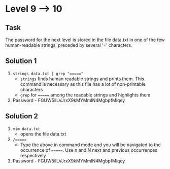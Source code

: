 # Level 9 --> 10

## Task 
The password for the next level is stored in the file data.txt in one of the few human-readable strings, preceded by several ‘=’ characters.

## Solution 1

1. `strings data.txt | grep "====="`
   - `strings` finds human readable strings and prints them. This command is necessary as this file has a lot of non-printable characters
   - `grep` for `=====` among the readable strings and highlights them
3. Password - FGUW5ilLVJrxX9kMYMmlN4MgbpfMiqey

## Solution 2

1. `vim data.txt`
   - opens the file data.txt
2. `/=====`
   - Type the above in command mode and you will be navigated to the occurrence of `=====`. Use n and N next and previous occurrences respectively
3. Password - FGUW5ilLVJrxX9kMYMmlN4MgbpfMiqey
